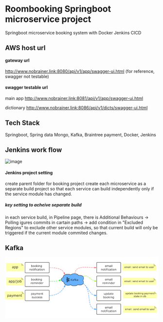 # Roombooking Springboot microservice project
Springboot microservice booking system with Docker Jenkins CICD
## AWS host url
#### gateway url
http://www.nobrainer.link:8080/api/v1/app/swagger-ui.html (for reference, swagger not testable)
#### swagger testable url
main app http://www.nobrainer.link:8081/api/v1/app/swagger-ui.html 

dictionary http://www.nobrainer.link:8086/api/v1/dicts/swagger-ui.html 
## Tech Stack
Springboot, Spring data Mongo, Kafka, Braintree payment, Docker, Jenkins
## Jenkins work flow
![image](https://user-images.githubusercontent.com/32782723/133067158-a7a7d992-6264-41d6-9939-36dad1b595cb.png)
#### Jenkins project setting
create parent folder for booking project
create each microservice as a separate build project so that each service can build independently only if the service module has changed.
##### key setting to acheive separate build
in each service build, in Pipeline page, there is Additional Behaviours -> Polling igures commits in cartain paths -> add condition in "Excluded Regions" to exclude other service modules, so that current build will only be triggered if the current module commited changes.

## Kafka 
![img.png](img.png)






